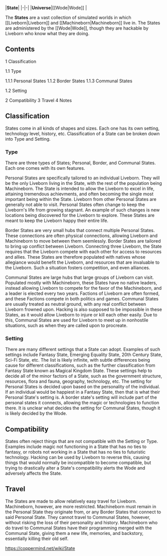 |**State**|
|-|-|
|**Universe**|[[Wode\|Wode]] |

The **States** are a vast collection of simulated worlds in which [[Liveborn\|Liveborn]] and [[Machineborn\|Machineborn]] live in. The States are administered by the [[Wode\|Wode]], though they are hackable by Liveborn who know what they are doing.

## Contents

1 Classification

1.1 Type

1.1.1 Personal States
1.1.2 Border States
1.1.3 Communal States


1.2 Setting


2 Compatibility
3 Travel
4 Notes


## Classification
States come in all kinds of shapes and sizes. Each one has its own setting, technology level, history, etc. Classification of a State can be broken down into Type and Setting.

### Type
There are three types of States; Personal, Border, and Communal States. Each one comes with its own features.


Personal States are specifically tailored to an individual Liveborn. They will be the only Liveborn living in the State, with the rest of the population being Machineborn. The State is intended to allow the Liveborn to excel in life, attaining tremendous achievments, and often becoming the single most important being within the State. Liveborn from other Personal States are generally not able to visit.
Personal States often change to keep the Liveborn's life from growing stagnant. An example of such changes is new locations being discovered for the Liveborn to explore. These States are meant to keep the Liveborn happy their entire life.


Border States are very small hubs that connect multiple Personal States. These connections are often physical connections, allowing Liveborn and Machineborn to move between them seemlessly. Border States are tailored to bring up conflict between Liveborn. Connecting three Liveborn, the State requires that the Liveborn compete with each other for access to resources and allies. These States are therefore populated with natives whose allegiance would benefit the Liveborn, and resources that are invaluable to the Liveborn. Such a situation fosters competition, and even alliances.


Communal States are large hubs that large groups of Liveborn can visit. Populated mostly with Machineborn, these States have no native leaders, instead allowing Liveborn to compete for the favor of the Machineborn, and a leader is elected every two years. Factions of Liveborn are often formed, and these Factions compete in both politics and games.
Communal States are usually treated as neutral ground, with any real conflict between Liveborn frowned upon. Hacking is also supposed to be impossible in these States, as it would allow Liveborn to injure or kill each other easily. Due to this, Communal States are used for Liveborn to meet up in nonhostile situations, such as when they are called upon to procreate.

### Setting
There are many different settings that a State can adopt. Examples of such settings include Fantasy State, Emerging Equality State, 20th Century State, Sci-Fi State, etc. The list is likely infinite, with subtle differences being cause for different classifications, such as the further classification from Fantasy State known as Magical Kingdom State. These settings help to decide all of the minor factors of a State, such as the government structure, resources, flora and fauna, geography, technology, etc.
The setting for Personal States is decided upon based on the personality of the individual. If an individual would be happiest in a Fantasy State, then that is what their Personal State's setting is. A border state's setting will include part of the personal states it connects, allowing the magic or technologies to function there. It is unclear what decides the setting for Communal States, though it is likely decided by the Wode.

## Compatibility
States often reject things that are not compatible with the Setting or Type. Examples include magic not functioning in a State that has no ties to fantasy, or robots not working in a State that has no ties to futuristic technology. Hacking can be used by Liveborn to reverse this, causing things that would normally be incompatible to become compatible, but trying to drastically alter a State's compatibility alerts the Wode and adversely affects the State.

## Travel
The States are made to allow relatively easy travel for Liveborn. Machineborn, however, are more restricted. Machineborn must remain in the Personal State they originate from, or any Border States that connect to said Personal State. They cannot travel to Communal States, however, without risking the loss of their personality and history. Machineborn who do travel to Communal States have their programming merged with the Communal State, giving them a new life, memories, and backstory, essentially killing their old self.



https://coppermind.net/wiki/State
